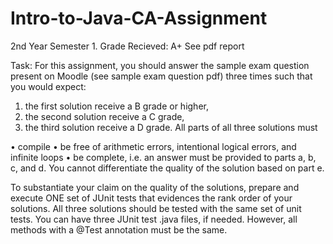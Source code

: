 # Intro-to-Java-CA-Assignment

2nd Year Semester 1.
Grade Recieved: A+
See pdf report

Task:
For this assignment, you should answer the sample exam question present on Moodle (see sample exam question pdf) three times such that you would expect:
1. the first solution receive a B grade or higher, 
2. the second solution receive a C grade,
3. the third solution receive a D grade.
All parts of all three solutions must


• compile
• be free of arithmetic errors, intentional logical errors, and infinite loops
• be complete, i.e. an answer must be provided to parts a, b, c, and d. You cannot differentiate the quality of the solution based on part e.


To substantiate your claim on the quality of the solutions, prepare and execute ONE set of JUnit tests that evidences the rank order of your solutions. All three solutions should be tested with the same set of unit tests.
You can have three JUnit test .java files, if needed. However, all methods with a @Test annotation must be the same.
